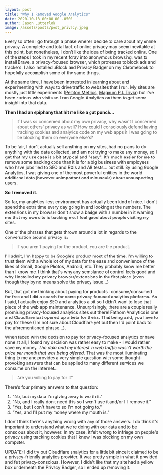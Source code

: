 ```yaml
---
layout: post
title: "Why I Removed Google Analytics"
date: 2020-10-13 00:00:00 -0500
author: Jason Lutterloh
image: /assets/posts/post_privacy.jpeg
---
```


Every so often I go through a phase where I decide to care about my online privacy. A complete and total lack of online privacy may seem inevitable at this point, but nonetheless, I don't like the idea of being tracked online. One of the steps I took in my recent foray into anonymous browsing, was to install Brave, a privacy-focused browser, which professes to block ads and trackers. I also installed uBlock and Privacy Badger on my Chromebook to hopefully accomplish some of the same things.

At the same time, I have been interested in learning about and experimenting with ways to drive traffic to websites that I run. My sites are mostly just little experiments ([Peloton Metrics](https://peloton.lutterloh.dev), [Magnum P.I. Trivia](https://trivia.lutterloh.dev)) but I've been curious who visits so I ran Google Analytics on them to get some insight into that data.

**Then I had an epiphany that hit me like a gut punch...**

> If I was so concerned about my own privacy, why wasn't I concerned about others' privacy as well? How could I consciously defend having tracking cookies and analytics code on my web apps if I was going to be blocking them on everyone else's?

To be fair, I don't actually sell anything on my sites, had no plans to do anything with the data collected, and am not trying to make any money, so I get that my use case is a bit atypical and "easy". It's much easier for me to remove some tracking code than it is for a big business with employees who have jobs tied to SEO and ROIs and AB tests... but still. By using Google Analytics, I was giving one of the most powerful entities in the world additional data (however unimportant and minuscule) about unsuspecting users.

**So I removed it.**

So far, my analytics-less environment has actually been kind of nice. I don't spend the extra time every day going in and looking at the numbers. The extensions in my browser don't show a badge with a number in it warning me that my own site is tracking me. I feel good about people visiting my sites.

One of the phrases that gets thrown around a lot in regards to the conversation around privacy is:

> If you aren't paying for the product, you are the product.

I'll admit, I'm happy to be Google's product most of the time. I'm willing to trust them with a whole lot of my data for the ease and convenience of the likes of Gmail, Google Photos, Android, etc. They probably know me better than I know me. I think that's why any semblance of control feels good and why I installed my privacy browser/extensions in the first place (even though they by no means solve the privacy issue...).

But, that got me thinking about paying for products I consume/consumed for free and I did a search for some privacy-focused analytics platforms. As I said, I actually enjoy SEO and analytics a bit so I didn't want to lose that piece of the web app maintenance. Unsurprisingly, there are a couple really promising privacy-focused analytics sites out there! Fathom Analytics is one and Cloudflare just opened up a beta for theirs. That being said, you have to pay for these (I'm not sure about Cloudflare yet but then I'd point back to the aforementioned phrase...).

When faced with the decision to pay for privacy-focused analytics or have none at all, I found my decision was rather easy to make - I would rather save my money. _The data and my interest in web traffic wasn't worth the price per month that was being offered._ That was the most illuminating thing to me and provides a very simple question with some thought-provoking answers that can be applied to many different services we consume on the internet...

> Are you willing to pay for it?

There's four primary answers to that question:

1. "No, but my data I'm giving away is worth it."
2. "No, and I really don't need this so I won't use it and/or I'll remove it."
3. "Yes, but I don't have to so I'm not going to."
4. "Yes, and I'll put my money where my mouth is."

I don't think there's anything wrong with any of those answers. I do think it's important to understand what we're doing with our data and to be conscious about it, however. In my case, it felt wrong to infringe on people's privacy using tracking cookies that I knew I was blocking on my own computer.

UPDATE: I did try out Cloudflare analytics for a little bit since it claimed to be a privacy-friendly analytics provider. It was pretty simple in what it provided and felt privacy-conscious. However, I didn't like that my site had a yellow box underneath the Privacy Badger, so I ended up removing it.

